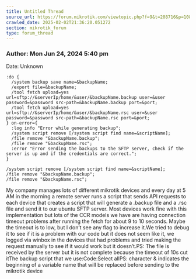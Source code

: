 ```yaml
---
title: Untitled Thread
source_url: https://forum.mikrotik.com/viewtopic.php?f=9&t=208716&p=1082475#p1082475
crawled_date: 2025-02-02T21:36:20.051272
section: mikrotik_forum
type: forum_thread
---
```


### Author: Mon Jun 24, 2024 5:40 pm
Date: Unknown

```
:do {
  /system backup save name=&backupName;
  /export file=&backupName;
  /tool fetch upload=yes url=sftp://&serverIp/home/&user/&backupName.backup user=&user password=&password src-path=&backupName.backup port=&port;
  /tool fetch upload=yes url=sftp://&serverIp/home/&user/&backupName.rsc user=&user password=&password src-path=&backupName.rsc port=&port;
} on-error={
  :log info "Error while generating backup";
  /system script remove [/system script find name=&scriptName];
  /file remove "&backupName.backup";
  /file remove "&backupName.rsc";
  :error "Error sending the backups to the SFTP server, check if the server is up and if the credentials are correct.";
}

/system script remove [/system script find name=&scriptName];
/file remove "&backupName.backup";
/file remove "&backupName.rsc";
```

My company manages lots of different mikrotik devices and every day at 5 AM in the morning a remote server runs a script that sends API requests to each device that creates a script that will generate a .backup file and a .rsc file and send it to our ubuntu SFTP server. Most devices work fine with this implementation but lots of the CCR models we have are having connection timeout problems after running the fetch for about 9 to 10 seconds. Maybe the timeout is to low, but I don’t see any flag to increase it.We tried to debug it to see if it is a problem with our code but it does not seem like it, we logged via winbox in the devices that had problems and tried making the request manually to see if it would work but it doesn’t.PS: The file is received by the server but it is not complete because the timeout of 10s cut itThe backup script that we use:Code:Select allPS: character & indicates the beginning of a variable name that will be replaced before sending to the mikrotik device

